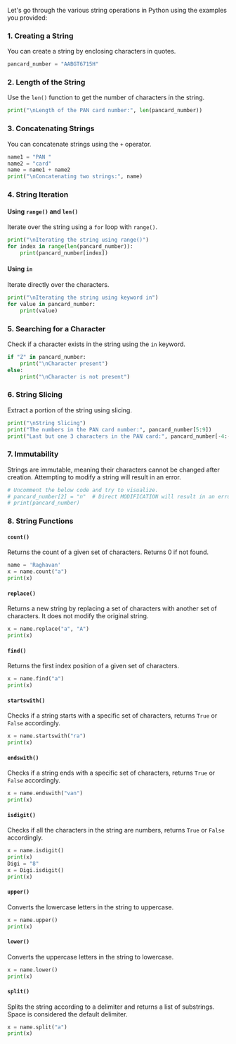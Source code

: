 Let's go through the various string operations in Python using the examples you provided:

### 1. Creating a String
You can create a string by enclosing characters in quotes.
```python
pancard_number = "AABGT6715H"
```

### 2. Length of the String
Use the `len()` function to get the number of characters in the string.
```python
print("\nLength of the PAN card number:", len(pancard_number))
```

### 3. Concatenating Strings
You can concatenate strings using the `+` operator.
```python
name1 = "PAN "
name2 = "card"
name = name1 + name2
print("\nConcatenating two strings:", name)
```

### 4. String Iteration
#### Using `range()` and `len()`
Iterate over the string using a `for` loop with `range()`.
```python
print("\nIterating the string using range()")
for index in range(len(pancard_number)):
    print(pancard_number[index])
```

#### Using `in`
Iterate directly over the characters.
```python
print("\nIterating the string using keyword in")
for value in pancard_number:
    print(value)
```

### 5. Searching for a Character
Check if a character exists in the string using the `in` keyword.
```python
if "Z" in pancard_number:
    print("\nCharacter present")
else:
    print("\nCharacter is not present")
```

### 6. String Slicing
Extract a portion of the string using slicing.
```python
print("\nString Slicing")
print("The numbers in the PAN card number:", pancard_number[5:9])
print("Last but one 3 characters in the PAN card:", pancard_number[-4:-1])
```

### 7. Immutability
Strings are immutable, meaning their characters cannot be changed after creation. Attempting to modify a string will result in an error.
```python
# Uncomment the below code and try to visualize.
# pancard_number[2] = "n"  # Direct MODIFICATION will result in an error
# print(pancard_number)
```

### 8. String Functions
#### `count()`
Returns the count of a given set of characters. Returns 0 if not found.
```python
name = 'Raghavan'
x = name.count("a")
print(x)
```

#### `replace()`
Returns a new string by replacing a set of characters with another set of characters. It does not modify the original string.
```python
x = name.replace("a", "A")
print(x)
```

#### `find()`
Returns the first index position of a given set of characters.
```python
x = name.find("a")
print(x)
```

#### `startswith()`
Checks if a string starts with a specific set of characters, returns `True` or `False` accordingly.
```python
x = name.startswith("ra")
print(x)
```

#### `endswith()`
Checks if a string ends with a specific set of characters, returns `True` or `False` accordingly.
```python
x = name.endswith("van")
print(x)
```

#### `isdigit()`
Checks if all the characters in the string are numbers, returns `True` or `False` accordingly.
```python
x = name.isdigit()
print(x)
Digi = "8"
x = Digi.isdigit()
print(x)
```

#### `upper()`
Converts the lowercase letters in the string to uppercase.
```python
x = name.upper()
print(x)
```

#### `lower()`
Converts the uppercase letters in the string to lowercase.
```python
x = name.lower()
print(x)
```

#### `split()`
Splits the string according to a delimiter and returns a list of substrings. Space is considered the default delimiter.
```python
x = name.split("a")
print(x)
```